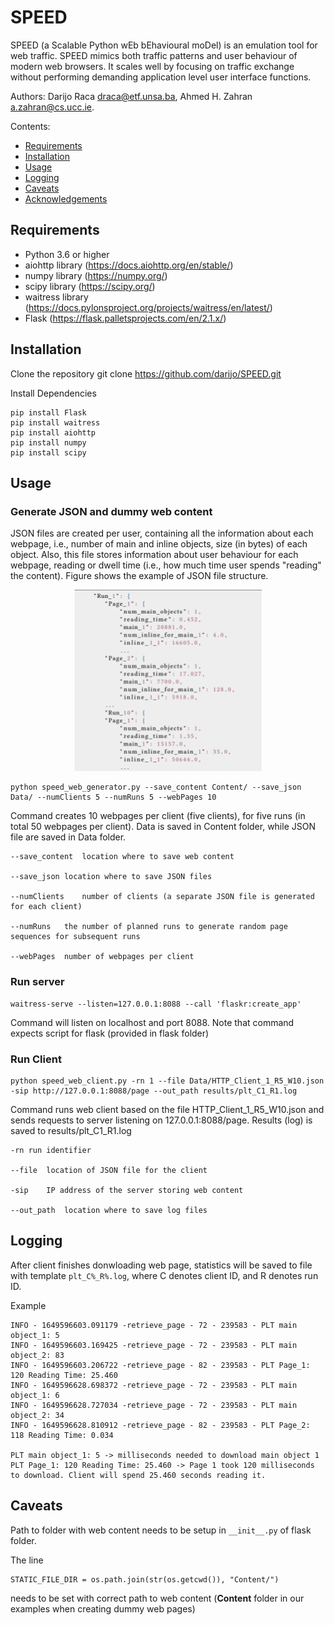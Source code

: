 # SPEED
SPEED (a Scalable Python wEb bEhavioural moDel) is an emulation tool for web traffic. SPEED mimics both traffic patterns and user behaviour of modern web browsers. It scales well by focusing on traffic exchange without performing demanding application level user interface functions.

Authors: Darijo Raca <draca@etf.unsa.ba>, Ahmed H. Zahran <a.zahran@cs.ucc.ie>.



Contents:

- [Requirements](#requirements)
- [Installation](#installation)
- [Usage](#usage)
- [Logging](#logging)
- [Caveats](#caveats)
- [Acknowledgements](#acknowledgements)




## Requirements

- Python 3.6 or higher
- aiohttp library (https://docs.aiohttp.org/en/stable/)
- numpy library (https://numpy.org/)
- scipy library (https://scipy.org/)
- waitress library (https://docs.pylonsproject.org/projects/waitress/en/latest/)
- Flask (https://flask.palletsprojects.com/en/2.1.x/)

## Installation

Clone the repository
	git clone https://github.com/darijo/SPEED.git
	
Install Dependencies
   	
   	pip install Flask
   	pip install waitress
   	pip install aiohttp
   	pip install numpy
   	pip install scipy
   
   
## Usage

### Generate JSON and dummy web content

JSON files are created per user, containing all the information about each webpage, i.e., number of main and inline objects, size (in bytes) of each object. Also, this file stores information about user 
	behaviour for each webpage, reading or dwell time (i.e., how much time user spends "reading" the content). Figure shows the example of JSON file structure.

<p align="center">
<img src="json_example.png" alt="json example" width="300">
</p>


   	python speed_web_generator.py --save_content Content/ --save_json Data/ --numClients 5 --numRuns 5 --webPages 10
     
Command creates 10 webpages per client (five clients), for five runs (in total 50 webpages per client). Data is saved in Content folder, while JSON file are saved in Data folder.
   
   	--save_content	location where to save web content
   
   	--save_json	location where to save JSON files
   
   	--numClients	number of clients (a separate JSON file is generated for each client)
   
   	--numRuns	the number of planned runs to generate random page sequences for subsequent runs
   
   	--webPages	number of webpages per client
   
### Run server

	waitress-serve --listen=127.0.0.1:8088 --call 'flaskr:create_app'
   
Command will listen on localhost and port 8088. Note that command expects script for flask (provided in flask folder)


### Run Client
	python speed_web_client.py -rn 1 --file Data/HTTP_Client_1_R5_W10.json  -sip http://127.0.0.1:8088/page --out_path results/plt_C1_R1.log
	
Command runs web client based on the file HTTP_Client_1_R5_W10.json and sends requests to server listening on 127.0.0.1:8088/page. Results (log) is saved to results/plt_C1_R1.log

	-rn	run identifier
   
   	--file	location of JSON file for the client
   
   	-sip	IP address of the server storing web content
   
   	--out_path	location where to save log files

## Logging

After client finishes donwloading web page, statistics will be saved to file with template `plt_C%_R%.log`, where C denotes client ID, and R denotes run ID.

Example

	INFO - 1649596603.091179 -retrieve_page - 72 - 239583 - PLT main object_1: 5
    INFO - 1649596603.169425 -retrieve_page - 72 - 239583 - PLT main object_2: 83
	INFO - 1649596603.206722 -retrieve_page - 82 - 239583 - PLT Page_1: 120 Reading Time: 25.460
	INFO - 1649596628.698372 -retrieve_page - 72 - 239583 - PLT main object_1: 6
	INFO - 1649596628.727034 -retrieve_page - 72 - 239583 - PLT main object_2: 34
	INFO - 1649596628.810912 -retrieve_page - 82 - 239583 - PLT Page_2: 118 Reading Time: 0.034

	PLT main object_1: 5 -> milliseconds needed to download main object 1
	PLT Page_1: 120 Reading Time: 25.460 -> Page 1 took 120 milliseconds to download. Client will spend 25.460 seconds reading it.



## Caveats

Path to folder with web content needs to be setup in ```__init__.py``` of flask folder. 

The line
 
	STATIC_FILE_DIR = os.path.join(str(os.getcwd()), "Content/")

needs to be set with correct path to web content (**Content** folder in our examples when creating dummy web pages)


   


	
